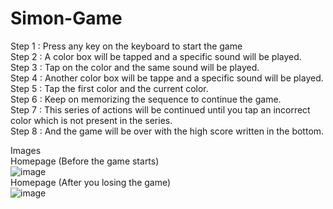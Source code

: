 # Simon-Game
Step 1 : Press any key on the keyboard to start the game  
Step 2 : A color box will be tapped and a specific sound will be played.  
Step 3 : Tap on the color and the same sound will be played.  
Step 4 : Another color box will be tappe and a specific sound will be played.  
Step 5 : Tap the first color and the current color.  
Step 6 : Keep on memorizing the sequence to continue the game.  
Step 7 : This series of actions will be continued until you tap an incorrect color which is not present in the series.  
Step 8 : And the game will be over with the high score written in the bottom.  
  
Images  
Homepage (Before the game starts)  
![image](https://user-images.githubusercontent.com/91786927/203781824-3e8cdbaf-efb0-4573-b10f-405769e2ae54.png)  
Homepage (After you losing the game)  
![image](https://user-images.githubusercontent.com/91786927/203782316-ec4cd50d-1a68-4e5b-8a36-f3ecc69534de.png)  
